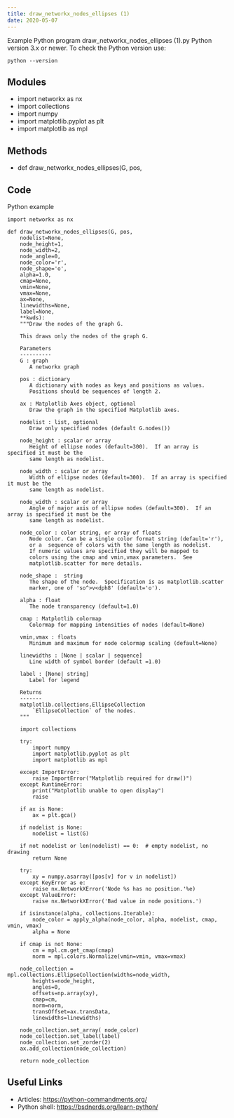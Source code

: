 ```yaml
---
title: draw_networkx_nodes_ellipses (1)
date: 2020-05-07
---
```

Example Python program draw_networkx_nodes_ellipses (1).py
Python version 3.x or newer.
To check the Python version use:

    python --version

## Modules

* import networkx as nx
* import collections
* import numpy
* import matplotlib.pyplot as plt
* import matplotlib as mpl

## Methods

* def draw_networkx_nodes_ellipses(G, pos,

## Code

Python example

    import networkx as nx
    
    def draw_networkx_nodes_ellipses(G, pos,
        nodelist=None,
        node_height=1,
        node_width=2,
        node_angle=0,
        node_color='r',
        node_shape='o',
        alpha=1.0,
        cmap=None,
        vmin=None,
        vmax=None,
        ax=None,
        linewidths=None,
        label=None,
        **kwds):
        """Draw the nodes of the graph G.
    
        This draws only the nodes of the graph G.
    
        Parameters
        ----------
        G : graph
           A networkx graph
    
        pos : dictionary
           A dictionary with nodes as keys and positions as values.
           Positions should be sequences of length 2.
    
        ax : Matplotlib Axes object, optional
           Draw the graph in the specified Matplotlib axes.
    
        nodelist : list, optional
           Draw only specified nodes (default G.nodes())
    
        node_height : scalar or array
           Height of ellipse nodes (default=300).  If an array is specified it must be the
           same length as nodelist.
           
        node_width : scalar or array
           Width of ellipse nodes (default=300).  If an array is specified it must be the
           same length as nodelist.
           
        node_width : scalar or array
           Angle of major axis of ellipse nodes (default=300).  If an array is specified it must be the
           same length as nodelist.
           
        node_color : color string, or array of floats
           Node color. Can be a single color format string (default='r'),
           or a  sequence of colors with the same length as nodelist.
           If numeric values are specified they will be mapped to
           colors using the cmap and vmin,vmax parameters.  See
           matplotlib.scatter for more details.
    
        node_shape :  string
           The shape of the node.  Specification is as matplotlib.scatter
           marker, one of 'so^>v<dph8' (default='o').
    
        alpha : float
           The node transparency (default=1.0)
    
        cmap : Matplotlib colormap
           Colormap for mapping intensities of nodes (default=None)
    
        vmin,vmax : floats
           Minimum and maximum for node colormap scaling (default=None)
    
        linewidths : [None | scalar | sequence]
           Line width of symbol border (default =1.0)
    
        label : [None| string]
           Label for legend
    
        Returns
        -------
        matplotlib.collections.EllipseCollection
            `EllipseCollection` of the nodes.
        """
        
        import collections
        
        try:
            import numpy
            import matplotlib.pyplot as plt
            import matplotlib as mpl
    
        except ImportError:
            raise ImportError("Matplotlib required for draw()")
        except RuntimeError:
            print("Matplotlib unable to open display")
            raise
    
        if ax is None:
            ax = plt.gca()
    
        if nodelist is None:
            nodelist = list(G)
    
        if not nodelist or len(nodelist) == 0:  # empty nodelist, no drawing
            return None
    
        try:
            xy = numpy.asarray([pos[v] for v in nodelist])
        except KeyError as e:
            raise nx.NetworkXError('Node %s has no position.'%e)
        except ValueError:
            raise nx.NetworkXError('Bad value in node positions.')
    
        if isinstance(alpha, collections.Iterable):
            node_color = apply_alpha(node_color, alpha, nodelist, cmap, vmin, vmax)
            alpha = None
        
        if cmap is not None:
            cm = mpl.cm.get_cmap(cmap)
            norm = mpl.colors.Normalize(vmin=vmin, vmax=vmax)
        
        node_collection = mpl.collections.EllipseCollection(widths=node_width, 
            heights=node_height, 
            angles=0,
            offsets=np.array(xy),
            cmap=cm,
            norm=norm,
            transOffset=ax.transData,
            linewidths=linewidths)
    
        node_collection.set_array( node_color)
        node_collection.set_label(label)
        node_collection.set_zorder(2)
        ax.add_collection(node_collection)
        
        return node_collection

## Useful Links

- Articles: https://python-commandments.org/
- Python shell: https://bsdnerds.org/learn-python/
